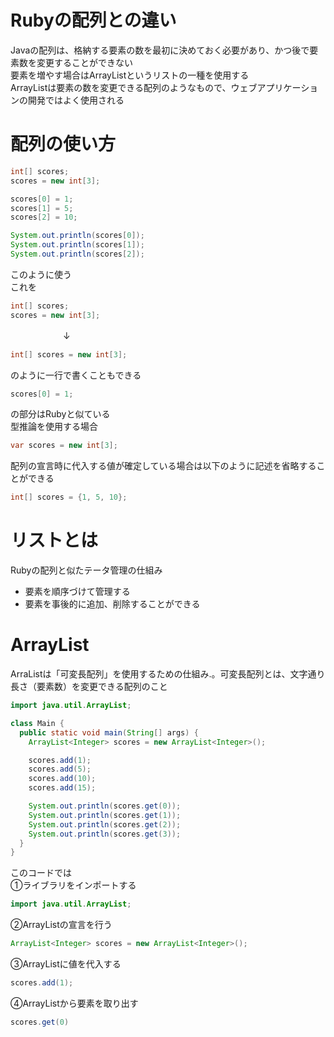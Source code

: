 # Rubyの配列との違い
Javaの配列は、格納する要素の数を最初に決めておく必要があり、かつ後で要素数を変更することができない<br>
要素を増やす場合はArrayListというリストの一種を使用する<br>
ArrayListは要素の数を変更できる配列のようなもので、ウェブアプリケーションの開発ではよく使用される

# 配列の使い方
```java
int[] scores;
scores = new int[3];

scores[0] = 1;
scores[1] = 5;
scores[2] = 10;

System.out.println(scores[0]);
System.out.println(scores[1]);
System.out.println(scores[2]);
```

このように使う<br>
これを
```java
int[] scores;
scores = new int[3];
```
　　　　　　↓
```java
int[] scores = new int[3];
```
のように一行で書くこともできる
```java
scores[0] = 1;
```
の部分はRubyと似ている<br>
型推論を使用する場合
```java
var scores = new int[3];
```
配列の宣言時に代入する値が確定している場合は以下のように記述を省略することができる
```java
int[] scores = {1, 5, 10};
```
# リストとは
Rubyの配列と似たテータ管理の仕組み
- 要素を順序づけて管理する
- 要素を事後的に追加、削除することができる

# ArrayList
ArraListは「可変長配列」を使用するための仕組み.。可変長配列とは、文字通り長さ（要素数）を変更できる配列のこと
```java
import java.util.ArrayList;

class Main {
  public static void main(String[] args) {
    ArrayList<Integer> scores = new ArrayList<Integer>();

    scores.add(1);
    scores.add(5);
    scores.add(10);
    scores.add(15);

    System.out.println(scores.get(0));
    System.out.println(scores.get(1));
    System.out.println(scores.get(2));
    System.out.println(scores.get(3));
  }
}
```
このコードでは<br>
①ライブラリをインポートする
```java
import java.util.ArrayList;
```
②ArrayListの宣言を行う
```java
ArrayList<Integer> scores = new ArrayList<Integer>();
```
③ArrayListに値を代入する
```java
scores.add(1);
```
④ArrayListから要素を取り出す
```java
scores.get(0)
```
